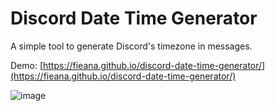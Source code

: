 # Discord Date Time Generator
A simple tool to generate Discord's timezone in messages.

Demo: [https://fieana.github.io/discord-date-time-generator/](https://fieana.github.io/discord-date-time-generator/)

![image](https://user-images.githubusercontent.com/15645000/145996816-d94ada3e-cfa8-45ed-a38a-c01aac160460.png)

